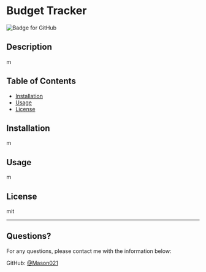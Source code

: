 # Budget Tracker
  ![Badge for GitHub](https://img.shields.io/github/languages/top/mason021/Budget-Tracker?style=flat&logo=appveyor) 
  
  
  ## Description 
  
  
  m
  ## Table of Contents
  * [Installation](#installation)
  * [Usage](#usage)
  * [License](#license)
  
  ## Installation
  
  
  m
  
  ## Usage 
  
   
  m
  
  ## License
  
  mit
  
  ---
  
  ## Questions?
  
  For any questions, please contact me with the information below:
 
  GitHub: [@Mason021](https://api.github.com/users/Mason021)
  